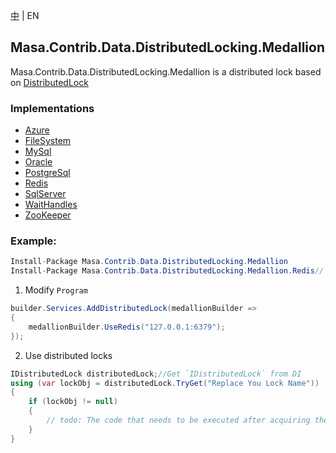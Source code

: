 [中](README.zh-CN.md) | EN

## Masa.Contrib.Data.DistributedLocking.Medallion

Masa.Contrib.Data.DistributedLocking.Medallion is a distributed lock based on [DistributedLock](https://github.com/madelson/DistributedLock)

### Implementations

- [Azure](../Masa.Contrib.Data.DistributedLocking.Medallion.Azure/README.md)
- [FileSystem](../Masa.Contrib.Data.DistributedLocking.Medallion.FileSystem/README.md)
- [MySql](../Masa.Contrib.Data.DistributedLocking.Medallion.FileSystem/README.md)
- [Oracle](../Masa.Contrib.Data.DistributedLocking.Medallion.FileSystem/README.md)
- [PostgreSql](../Masa.Contrib.Data.DistributedLocking.Medallion.FileSystem/README.md)
- [Redis](../Masa.Contrib.Data.DistributedLocking.Medallion.FileSystem/README.md)
- [SqlServer](../Masa.Contrib.Data.DistributedLocking.Medallion.SqlServer/README.md)
- [WaitHandles](../Masa.Contrib.Data.DistributedLocking.Medallion.FileSystem/README.md)
- [ZooKeeper](../Masa.Contrib.Data.DistributedLocking.Medallion.ZooKeeper/README.md)

### Example:

```c#
Install-Package Masa.Contrib.Data.DistributedLocking.Medallion
Install-Package Masa.Contrib.Data.DistributedLocking.Medallion.Redis// an example of Redis
```

1. Modify `Program`

``` C#
builder.Services.AddDistributedLock(medallionBuilder =>
{
    medallionBuilder.UseRedis("127.0.0.1:6379");
});
```

2. Use distributed locks

``` C#
IDistributedLock distributedLock;//Get `IDistributedLock` from DI
using (var lockObj = distributedLock.TryGet("Replace You Lock Name"))
{
    if (lockObj != null)
    {
        // todo: The code that needs to be executed after acquiring the distributed lock
    }
}
```